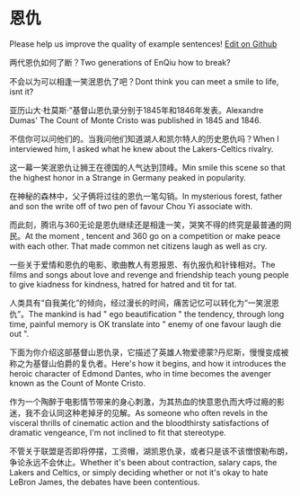 # 恩仇

Please help us improve the quality of example sentences! [Edit on Github](https://github.com/jiyushe/jiyu-example-sentence-source/blob/main/chinese/enchou.md)

<p><span class="chinese">两代恩仇如何了断？</span><span class="english">Two generations of EnQiu how to break?</span></p>

<p><span class="chinese">不会以为可以相逢一笑泯恩仇了吧？</span><span class="english">Dont think you can meet a smile to life, isnt it?</span></p>

<p><span class="chinese">亚历山大·杜莫斯·”基督山恩仇录分别于1845年和1846年发表。</span><span class="english">Alexandre Dumas' The Count of Monte Cristo was published in 1845 and 1846.</span></p>

<p><span class="chinese">不信你可以问他们的。当我问他们知道湖人和凯尔特人的历史恩仇吗？</span><span class="english">When I interviewed him, I asked what he knew about the Lakers-Celtics rivalry.</span></p>

<p><span class="chinese">这一幕一笑泯恩仇让狮王在德国的人气达到顶峰。</span><span class="english">Min smile this scene so that the highest honor in a Strange in Germany peaked in popularity.</span></p>

<p><span class="chinese">在神秘的森林中，父子俩将过往的恩仇一笔勾销。</span><span class="english">In mysterious forest, father and son the write off of two pen of favour Chou Yi associate with.</span></p>

<p><span class="chinese">而此刻，腾讯与360无论是恩仇继续还是相逢一笑，哭笑不得的终究是最普通的网民。</span><span class="english">At the moment , tencent and 360 go on a competition or make peace with each other. That made common net citizens laugh as well as cry.</span></p>

<p><span class="chinese">一些关于爱情和恩仇的电影、歌曲教人有恩报恩、有仇报仇和针锋相对。</span><span class="english">The films and songs about love and revenge and friendship teach young people to give kiadness for kindness, hatred for hatred and tit for tat.</span></p>

<p><span class="chinese">人类具有“自我美化”的倾向，经过漫长的时间，痛苦记忆可以转化为“一笑泯恩仇”。</span><span class="english">The mankind is had " ego beautification " the tendency, through long time, painful memory is OK translate into " enemy of one favour laugh die out ".</span></p>

<p><span class="chinese">下面为你介绍这部基督山恩仇录，它描述了英雄人物爱德蒙?丹尼斯，慢慢变成被称之为基督山伯爵的复仇者。</span><span class="english">Here's how it begins, and how it introduces the heroic character of Edmond Dantes, who in time becomes the avenger known as the Count of Monte Cristo.</span></p>

<p><span class="chinese">作为一个陶醉于电影情节带来的身心刺激，为其热血的快意恩仇而大呼过瘾的影迷，我不会认同这种老掉牙的见解。</span><span class="english">As someone who often revels in the visceral thrills of cinematic action and the bloodthirsty satisfactions of dramatic vengeance, I'm not inclined to fit that stereotype.</span></p>

<p><span class="chinese">不管关于联盟是否即将停摆，工资帽，湖凯恩仇录，或者只是该不该憎恨勒布朗，争论永远不会休止。</span><span class="english">Whether it's been about contraction, salary caps, the Lakers and Celtics, or simply deciding whether or not it's okay to hate LeBron James, the debates have been contentious.</span></p>

